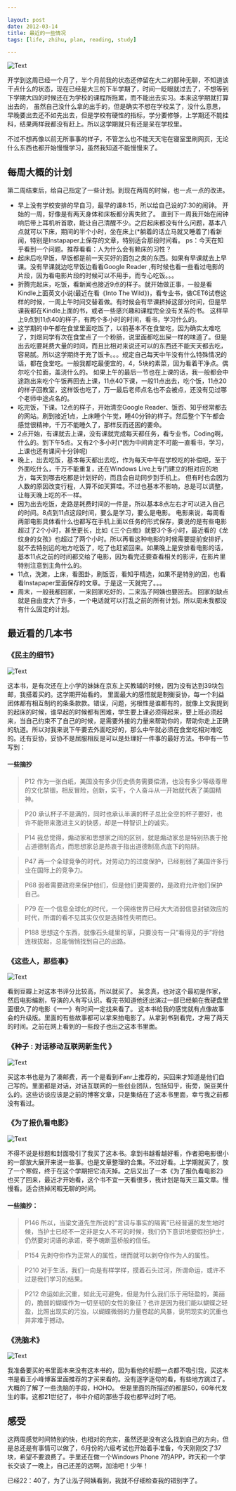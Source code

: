 ```yaml
---

layout: post
date: 2012-03-14
title: 最近的一些情况
tags: [life, zhihu, plan, reading, study]

---
```


![Text](https://dl.dropboxusercontent.com/u/24683331/blog_img/2012-03-14-recently-stuff/WWS_CH01_Panel041.jpg)

开学到这周已经一个月了，半个月前我的状态还停留在大二的那种无聊，不知道该干点什么的状态，现在已经是大三的下半学期了，时间一眨眼就过去了，不想等到下学期大四的时候还在为学校的课程所拖累，而不能出去实习。本来这学期就打算出去的， 虽然自己没什么拿的出手的，但是确实不想在学校呆了，没什么意思，早晚要出去还不如先出去，但是学校有硬性的指标，学分要修够，上学期还不能挂科，结果两样我都没有赶上。所以这学期就只有还是呆在学校里。

不过不想再像以前无所事事的样子，不管怎么也不能天天宅在寝室里刷网页，无论什么东西也都开始慢慢学习，虽然我知道不能慢慢来了。

<!-- more -->

## 每周大概的计划
第二周结束后，给自己指定了一些计划。到现在两周的时候，也一点一点的改进。

- 早上没有学校安排的早自习，最早的课8:15，所以给自己设的7:30的闹钟。
开始的一周，好像是有两天身体和床板都分离失败了。
直到下一周我开始在闹钟响后带上耳机听首歌，能让自己清醒不少。之后起床都没有什么问题，基本八点就可以下床，期间的半个小时，坐在床上(*躺着的话立马就又睡着了)看新闻，特别是Instapaper上保存的文章，特别适合那段时间看。
ps：今天在知乎看到一个问题。推荐看看：人为什么会有赖床的习性？
- 起床后吃早饭，早饭都是前一天买好的面包之类的东西。如果有早课就去上早课。没有早课就边吃早饭边看看Google Reader ,有时候也看一些看过电影的片段，因为看电影片段的时候可以不用手，而专心吃饭。。。
- 折腾完起床，吃饭，看新闻也接近9点的样子。就开始做正事，一般是看Kindle上面英文小说(最近在看《Into The Wild》)，看专业书，做CET6试卷这样的时候，一周上午时间交替着做。有时候会有早课挤掉这部分时间，但是早课我都在Kindle上面的书，或者一些感兴趣和课程完全没有关系的书。
这样早上9点到11点40的样子，有两个多小时的时间，看书，学习什么的。
- 这学期的中午都在食堂里面吃饭了，以前基本不在食堂吃，因为确实太难吃了，刘煜同学有次在食堂点了一个粉肠，说里面都吃出屎一样的味道了。但是出去吃要耗费大量的时间，而且比相对来说还可以的东西还不能天天都去吃，容易腻。所以这学期终于充了饭卡。。。规定自己每天中午没有什么特殊情况的话，都在食堂吃。一般我都吃最便宜的，4，5块的素菜，因为看着干净点。偶尔吃个拉面，盖浇什么的。
如果上午的最后一节也在上课的话，我一般都会中途跑出来吃个午饭再回去上课，11点40下课，一般11点出去，吃个饭，11点20的样子回教室，这样饭也吃了，万一最后老师点名也不会被点，还没有见过哪个老师中途点名的。
- 吃完饭，下课。12点的样子，开始清空Google Reader、饭否、知乎经常都去的网站。刷到接近1点，上床睡个午觉，睡40分钟的样子。然后整个下午都会感觉很精神，千万不能睡久了，那样反而还困的要命。
- 2点开始，有课就去上课，没有课就完成每天都任务，看专业书，Coding啊，什么的。到下午5点。又有2个多小时(*因为中间肯定不可能一直看书，学习，上课也还有课间十分钟呢)
- 晚上，出去吃饭，基本每天都出去吃，作为每天中午在学校吃的补偿吧，至于外面吃什么，千万不能重复，还在Windows Live上专门建立的相对应的地方，每天到哪去吃都是计划好的，而且会自动同步到手机上。
但有时也会因为人数的原因改变行程，人算不如天算哇。不过也基本不影响，总是可以调整，让每天晚上吃的不一样。
- 因为出去吃饭，走路是耗费时间的一件是，所以基本8点左右才可以进入自己的时间。8点到11点这段时间，要么是学习，要么是电影。
电影来说，每周看两部电影具体看什么也都写在手机上面以任务的形式保存，要说的是有些电影超过了2个小时，甚至更长，比如《三个白痴》就要3个多小时，最近看的《龙纹身的女孩》也超过了两个小时。所以再看这种电影的时候需要提前安排好，就不去特别远的地方吃饭了，吃了也赶紧回来。如果晚上是安排看电影的话，基本11点之前的时间都交给了电影，因为看完还要查看相关的影评，在影片里特别注意到主角什么的。
- 11点，洗漱，上床，看图卦，刷饭否，看知乎精选，如果不是特别的困，也看看Instapaper里面保存的文章。于是这一天就完了。。。
- 周末，一般我都回家，一来回家吃好的，二来泓子阿姨也要回去。
回家的缺点就是自由度大了许多，一个电话就可以打乱之前的所有计划。所以周末我都没有什么固定的计划。

## 最近看的几本书

### 《民主的细节》

![Text](https://dl.dropboxusercontent.com/u/24683331/blog_img/mzdxj.jpg)

这本书，是有次还在上小学的妹妹在京东上买教辅的时候，因为没有达到39块包邮，我搭着买的。这学期开始看的。 里面最大的感悟就是制衡妥协，每一个利益团体都有相互制约的条条款款。错误，问题，劣根性是谁都有的，就像上文我提到的起床的时候，谁早起的时候都有困难，学生要上课必须得起来，要上班必须起来，当自己约束不了自己的时候，是需要外接的力量来帮助你的，帮助你走上正确的轨道。所以对我来说下午要去外面吃好的，那么中午就必须在食堂吃相对难吃的。还有妥协，妥协不是屈服相反是可以是处理好一件事的最好方法。书中有一节写到：

#### 一些摘抄

> P12
作为一张白纸，美国没有多少历史债务需要偿清，也没有多少等级尊卑的文化禁锢，相反冒险，创新，实干，个人奋斗从一开始就代表了美国精神。

<!-- more -->

> P20
承认杯子不是满的，同时也承认半满的杯子总比全空的杯子要好，也许不能带来激进主义的快感，却是一种智识上的诚实。

<!-- more -->

> P14
我总觉得，煽动家和思想家之间的区别，就是煽动家总是特别热衷于抢占道德制高点，而思想家总是热衷于指出道德制高点底下的陷阱。

<!-- more -->

> P47
再一个全球竞争的时代，对劳动力的过度保护，已经削弱了美国许多行业在国际上的竞争力。

<!-- more -->

> P68
弱者需要政府来保护他们，但是他们更需要的，是政府允许他们保护自己。

<!-- more -->

> P79
在一个信息全球化的时代，一个网络世界已经大大消弱信息封锁效应的时代，所谓的看不见其实仅仅是选择性失明而已。

<!-- more -->

> P188
思想这个东西，就像石头缝里的草，只要没有一只”看得见的手”将他连根拔起，总能悄悄找到自己的出路。

### 《这些人，那些事》
![Text](https://dl.dropboxusercontent.com/u/24683331/blog_img/zxrnxs.jpg) 

看到豆瓣上对这本书评分比较高，所以就买了。
吴念真，也对这个最初是作家，然后电影编剧，导演的人有写认识。看完书知道他还出演过一部已经躺在我硬盘里面很久了的电影《一一》有时间一定找来看了。
这本书给我的感觉就有点像故事会的升级版。里面的有些故事都可以拿来拍电影了。从拿到书到看完，才用了两天的时间。之前在网上看到的一些段子也出之这本书里面。

### 《种子 : 对话移动互联网新生代 》
![Text](https://dl.dropboxusercontent.com/u/24683331/blog_img/hlwzz.jpg)

买这本书也是为了凑邮费，再一个是看到iFanr上推荐的，买回来才知道是他们自己写的。里面都是对话，对话互联网的一些创业团队，包括知乎，街旁，豌豆荚什么的。这些访谈应该是之前的博客文章，只是集结在了这本书里面，幸亏我之前都没有看过。

### 《为了报仇看电影》
![Text](https://dl.dropboxusercontent.com/u/24683331/blog_img/wlbckdy.jpg)

不得不说是标题和封面吸引了我买了这本书。拿到书越看越好看，作者把电影很小的一部放大展开来说一些事。也是文章整理的合集。不过好看。上学期就买了，放了一个寒假，终于在这个学期把它消灭掉。之后又出了一本《为了报仇看电影2》也买了回来，最近才开始看，这个书不宜一天看很多，我计划是每天三篇文章。慢慢看。适合挤掉闲暇无聊的时间。 

#### 一些摘抄：

> P146
所以，当梁文道先生所说的”言词与事实的隔离”已经普遍的发生地时候，当护士已经不一定非是女人不可的时候，我们仍下意识地要假扮护士，仍然要对词语的承诺，寄予魂断蓝桥般的信任。

<!-- more -->

> P154
先剥夺你作为正常人的属性，继而就可以剥夺你作为人的属性。

<!-- more -->

> P210
对于生活，我们一向是有样学样，摸着石头过河，所谓命运，或许不过是我们学习的结果。

<!-- more -->

> P212
命运如此沉重，如此无可避免，但是为什么我们乐于用轻盈的，美丽的，脆弱的蝴蝶作为一切坚韧的女性的象征？也许是因为我们能以蝴蝶之轻盈，比照出现实的污浊，以蝴蝶微弱的力量卷起的风暴，说明现实的沉重也并非难于撼动。

<!-- more -->

### 《洗脑术》

![Text](https://dl.dropboxusercontent.com/u/24683331/blog_img/xls.jpg)

我准备要买的书里面本来没有这本书的，因为看他的标题一点都不吸引我，买这本书是看王小峰博客里面推荐的才买来看的。没有逐字逐句的看，有些地方跳过了。大概的了解了一些洗脑的手段，HOHO。
但是里面的所描述的都是50，60年代发生的事。这都21世纪了，书中介绍的那些手段也都早过时了吧。

## 感受
这两周感觉时间特别的快，也相对的充实，虽然还是没有这么找到自己的方向，但是总还是有事情可以做了，6月份的六级考试也开始着手准备，今天刚刚交了37块，希望不要浪费了。手里还在做一个Windows Phone 7的APP，昨天和一个学长交谈了一晚上，自己还差的远啊，加油吧！少年！

已经22：40了，为了让泓子阿姨看到，我就不仔细检查我的错别字了。 